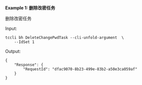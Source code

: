 **Example 1: 删除改密任务**

删除改密任务

Input: 

```
tccli bh DeleteChangePwdTask --cli-unfold-argument  \
    --IdSet 1
```

Output: 
```
{
    "Response": {
        "RequestId": "dfac9070-8b23-499e-83b2-a50e3ca059af"
    }
}
```

